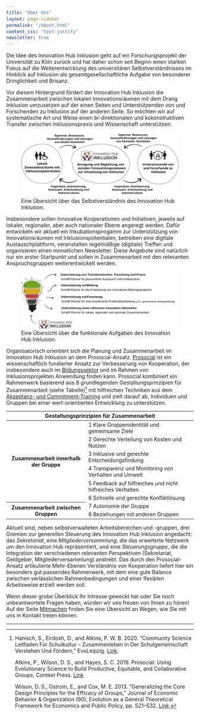 ```yaml
---
title: "Über Uns"
layout: page-sidebar
permalink: "/about.html"
content_css: "text-justify"
newsletter: true
---
```


Die Idee des Innovation Hub Inklusion geht auf ein Forschungsprojekt der Universität zu Köln zurück und hat daher schon seit Beginn einen starken Fokus auf die Weiterentwicklung des universitären Selbstverständnisses im Hinblick auf Inklusion als gesamtgesellschaftliche Aufgabe von besonderer Dringlichkeit und Brisanz. 

Vor diesem Hintergrund fördert der Innovation Hub Inklusion die Zusammenarbeit zwischen lokalen Innovationsräumen mit dem Drang Inklusion umzusetzen auf der einen Seiten und Unterstützenden von und Forschenden zu Inklusion auf der anderen Seite. So möchten wir auf systematische Art und Weise einen bi-direktionalen und kokonstruktiven Transfer zwischen Inklusionspraxis und Wissenschaft unterstützen. 

<figure class="my-4">
  <img class="bg-lightgreen p-3 rounded" src="/assets/images/pages/konzept.svg" alt="Konzept"/>
  <figcaption>Eine Übersicht über das Selbstverständnis des Innovation Hub Inklusion.</figcaption>
</figure>

Insbesondere sollen innovative Kooperationen und Initiativen, jeweils auf lokaler, regionaler, aber auch nationaler Ebene angeregt werden. Dafür entwickeln wir aktuell ein Inkubationsprogamm zur Unterstützung von Innovationsräumen mit Inklusionspotentialen, betreiben eine digitale Austauschplattform, veranstalten regelmäßige (digitale) Treffen und organisieren einen monatlichen Newsletter. Diese Angebote sind natürlich nur ein erster Startpunkt und sollen in Zusammenarbeit mit den relevanten Anspruchsgruppen weiterentwickelt werden.

<figure class="my-4">
  <img src="/assets/images/pages/aufgaben.svg" alt="Aufgaben"/>
  <figcaption>Eine Übersicht über die funktionale Aufgaben des Innovation Hub Inklusion.</figcaption>
</figure>

Organisatorisch orientiert sich die Planung und Zusammenarbeit im Innovation Hub Inklusion an dem Prosocial-Ansatz. [Prosocial](https://www.prosocial.world/) ist ein wissenschaftlich fundierter Ansatz zur Verbesserung von Kooperation, der insbesondere auch im [Bildungssektor](https://www.prosocialschools.org/) und im Rahmen von Inklusionsprojekten Anwendung finden kann. Prosocial kombiniert ein Rahmenwerk basierend aus 8 grundlegenden Gestaltungsprinzipien für Zusammenarbeit (siehe Tabelle)[^1] mit hilfreichen Techniken aus dem [Akzeptanz- und Commitment-Training](https://dgkv.info/act-co/akzeptanz-und-commitment-therapie-act/) und zielt darauf ab, Individuen und Gruppen bei einer wert-orientierten Entwicklung zu unterstützen. 

<table class="table table-bordered">
<thead>
  <tr>  
    <th colspan="2" scope="col" class="text-center">Gestaltungsprinzipien für Zusammenarbeit</th>
  </tr>
</thead>
<tbody>
  <tr>
    <th rowspan="6" scope="row">Zusammenarbeit innerhalb der Gruppe</th>
    <td>1 Klare Gruppenidentität und gemeinsame Ziele</td>
  </tr>
  <tr>
    <td>2 Gerechte Verteilung von Kosten und Nutzen</td>
  </tr>
  <tr>
    <td>3 Inklusive und gerechte Entscheidungsfindung</td>
  </tr>
  <tr>
    <td>4 Transparenz und Monitoring von Verhalten und Umwelt</td>
  </tr>
  <tr>
    <td>5 Feedback auf hilfreiches und nicht hilfreiches Verhalten</td>
  </tr>
  <tr>
    <td>6 Schnelle und gerechte Konfliktlösung</td>
  </tr>
  <tr>
    <th rowspan="2" scope="row">Zusammenarbeit zwischen Gruppen</th>
    <td>7 Autonomie der Gruppe</td>
  </tr>
  <tr>
    <td>8 Beziehungen mit anderen Gruppen</td>
  </tr>
</tbody>
</table>

Aktuell sind, neben selbstverwalteten Arbeitsbereichen und -gruppen, drei Gremien zur generellen Steuerung des Innovation Hub Inklusion angedacht: das *Sekretariat*, eine *Mitgliederversammlung*, die das erweiterte Netzwerk um den Innovation Hub repräsentiert, und eine *Steuerungsgruppe*, die die Integration der verschiedenen relevanten Perspektiven (Sekretariat, Geldgeber, Mitgliederversammlung) anstrebt. Das durch den Prosocial-Ansatz artikulierte Mehr-Ebenen Verständnis von Kooperation liefert hier ein besonders gut passendes Rahmenwerk, mit dem eine gute Balance zwischen verlässlichen Rahmenbedingungen und einer flexiblen Arbeitsweise erzielt werden soll.

Wenn dieser grobe Überblick Ihr Intresse geweckt hat oder Sie noch unbeantwortete Fragen haben, würden wir uns freuen von Ihnen zu hören! Auf der Seite [Mitmachen](/participate.html) finden Sie eine Übersicht an Wegen, wie Sie mit uns in Kontakt treten können.

---

[^1]: Hanisch, S., Eirdosh, D., and Atkins, P. W. B. 2020. “Community Science Leitfaden Für Schulkultur – Zusammenleben in Der Schulgemeinschaft Verstehen Und Fördern,” EvoLeipzig. [Link](http://CommunityScience.EvoLeipzig.de).
   
    Atkins, P., Wilson, D. S., and Hayes, S. C. 2019. Prosocial: Using Evolutionary Science to Build Productive, Equitable, and Collaborative Groups, Context Press. [Link](https://www.newharbinger.com/9781684030248/prosocial/)

    Wilson, D. S., Ostrom, E., and Cox, M. E. 2013. “Generalizing the Core Design Principles for the Efficacy of Groups,” Journal of Economic Behavior & Organization (90), Evolution as a General Theoretical Framework for Economics and Public Policy, pp. S21–S32. [Link](https://doi.org/10.1016/j.jebo.2012.12.010).